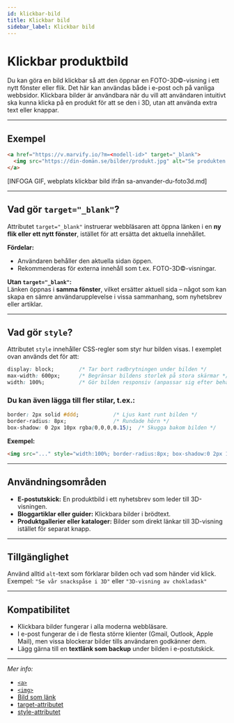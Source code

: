 ```yaml
---
id: klickbar-bild
title: Klickbar bild
sidebar_label: Klickbar bild
---
```

# Klickbar produktbild

Du kan göra en bild klickbar så att den öppnar en FOTO-3D©-visning i ett nytt fönster eller flik. Det här kan användas både i e-post och på vanliga webbsidor. Klickbara bilder är användbara när du vill att användaren intuitivt ska kunna klicka på en produkt för att se den i 3D, utan att använda extra text eller knappar.

---

## Exempel

```html
<a href="https://v.marvify.io/?m=<modell-id>" target="_blank">
  <img src="https://din-domän.se/bilder/produkt.jpg" alt="Se produkten i 3D" style="display:block; max-width:600px; width:100%;" />
</a>
```

[INFOGA GIF, webplats klickbar bild ifrån sa-anvander-du-foto3d.md]

---

## Vad gör `target="_blank"`?

Attributet `target="_blank"` instruerar webbläsaren att öppna länken i en **ny flik eller ett nytt fönster**, istället för att ersätta det aktuella innehållet.

**Fördelar:**
- Användaren behåller den aktuella sidan öppen.
- Rekommenderas för externa innehåll som t.ex. FOTO-3D©-visningar.

**Utan `target="_blank"`:**  
Länken öppnas i **samma fönster**, vilket ersätter aktuell sida – något som kan skapa en sämre användarupplevelse i vissa sammanhang, som nyhetsbrev eller artiklar.

---

## Vad gör `style`?

Attributet `style` innehåller CSS-regler som styr hur bilden visas. I exemplet ovan används det för att:

```css
display: block;        /* Tar bort radbrytningen under bilden */
max-width: 600px;      /* Begränsar bildens storlek på stora skärmar */
width: 100%;           /* Gör bilden responsiv (anpassar sig efter behållaren) */
```

### Du kan även lägga till fler stilar, t.ex.:

```css
border: 2px solid #ddd;           /* Ljus kant runt bilden */
border-radius: 8px;               /* Rundade hörn */
box-shadow: 0 2px 10px rgba(0,0,0,0.15);  /* Skugga bakom bilden */
```

**Exempel:**

```html
<img src="..." style="width:100%; border-radius:8px; box-shadow:0 2px 10px rgba(0,0,0,0.15);" />
```

---

## Användningsområden

- **E-postutskick:** En produktbild i ett nyhetsbrev som leder till 3D-visningen.
- **Bloggartiklar eller guider:** Klickbara bilder i brödtext.
- **Produktgallerier eller kataloger:** Bilder som direkt länkar till 3D-visning istället för separat knapp.

---

## Tillgänglighet

Använd alltid `alt`-text som förklarar bilden och vad som händer vid klick.  
Exempel: `"Se vår snackspåse i 3D"` eller `"3D-visning av chokladask"`

---

## Kompatibilitet

- Klickbara bilder fungerar i alla moderna webbläsare.
- I e-post fungerar de i de flesta större klienter (Gmail, Outlook, Apple Mail), men vissa blockerar bilder tills användaren godkänner dem.
- Lägg gärna till en **textlänk som backup** under bilden i e-postutskick.

---

*Mer info:*

- [`<a>`](https://developer.mozilla.org/en-US/docs/Web/HTML/Element/a)
- [`<img>`](https://developer.mozilla.org/en-US/docs/Web/HTML/Element/img)
- [Bild som länk](https://developer.mozilla.org/en-US/docs/Web/HTML/Element/img#images-as-links)
- [target-attributet](https://developer.mozilla.org/en-US/docs/Web/HTML/Element/a#attr-target)
- [style-attributet](https://developer.mozilla.org/en-US/docs/Web/HTML/Global_attributes/style)

